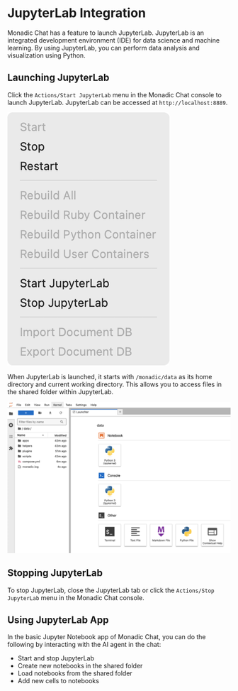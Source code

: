 # JupyterLab Integration

Monadic Chat has a feature to launch JupyterLab. JupyterLab is an integrated development environment (IDE) for data science and machine learning. By using JupyterLab, you can perform data analysis and visualization using Python.

## Launching JupyterLab

Click the `Actions/Start JupyterLab` menu in the Monadic Chat console to launch JupyterLab. JupyterLab can be accessed at `http://localhost:8889`.

![Action menu](../assets/images/jupyter-start-stop.png ':size=190')

When JupyterLab is launched, it starts with `/monadic/data` as its home directory and current working directory. This allows you to access files in the shared folder within JupyterLab.

![JupyterLab Terminal](../assets/images/jupyterlab-terminal.png ':size=600')

## Stopping JupyterLab

To stop JupyterLab, close the JupyterLab tab or click the `Actions/Stop JupyterLab` menu in the Monadic Chat console.

## Using JupyterLab App

In the basic Jupyter Notebook app of Monadic Chat, you can do the following by interacting with the AI agent in the chat:

- Start and stop JupyterLab
- Create new notebooks in the shared folder
- Load notebooks from the shared folder
- Add new cells to notebooks
